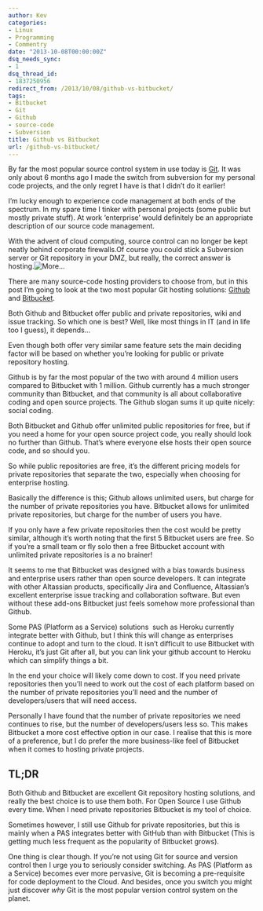 ```yaml
---
author: Kev
categories:
- Linux
- Programming
- Commentry
date: "2013-10-08T00:00:00Z"
dsq_needs_sync:
- 1
dsq_thread_id:
- 1837250956
redirect_from: /2013/10/08/github-vs-bitbucket/
tags:
- Bitbucket
- Git
- Github
- source-code
- Subversion
title: Github vs Bitbucket
url: /github-vs-bitbucket/
---
```

By far the most popular source control system in use today is <a title="git-scm website" href="http://git-scm.com/" target="_blank">Git</a>. It was only about 6 months ago I made the switch from subversion for my personal code projects, and the only regret I have is that I didn&#8217;t do it earlier!

I&#8217;m lucky enough to experience code management at both ends of the spectrum. In my spare time I tinker with personal projects (some public but mostly private stuff). At work &#8216;enterprise&#8217; would definitely be an appropriate description of our source code management.

With the advent of cloud computing, source control can no longer be kept neatly behind corporate firewalls.Of course you could stick a Subversion server or Git repository in your DMZ, but really, the correct answer is hosting.![][1]

There are many source-code hosting providers to choose from, but in this post I&#8217;m going to look at the two most popular Git hosting solutions: <a title="githubs website" href="http://github.com/" target="_blank">Github</a> and <a title="bitbucket website" href="http://bitbucket.org" target="_blank">Bitbucket</a>.<!--more-->

Both Github and Bitbucket offer public and private repositories, wiki and issue tracking. So which one is best? Well, like most things in IT (and in life too I guess), it depends&#8230;

Even though both offer very similar same feature sets the main deciding factor will be based on whether you&#8217;re looking for public or private repository hosting.

Github is by far the most popular of the two with around 4 million users compared to Bitbucket with 1 million. Github currently has a much stronger community than Bitbucket, and that community is all about collaborative coding and open source projects. The Github slogan sums it up quite nicely: social coding.

Both Bitbucket and Github offer unlimited public repositories for free, but if you need a home for your open source project code, you really should look no further than Github. That&#8217;s where everyone else hosts their open source code, and so should you.

So while public repositories are free, it&#8217;s the different pricing models for private repositories that separate the two, especially when choosing for enterprise hosting.

Basically the difference is this; Github allows unlimited users, but charge for the number of private repositories you have. Bitbucket allows for unlimited private repositories, but charge for the number of users you have.

If you only have a few private repositories then the cost would be pretty similar, although it&#8217;s worth noting that the first 5 Bitbucket users are free. So if you&#8217;re a small team or fly solo then a free Bitbucket account with unlimited private repositories is a no brainer!

It seems to me that Bitbucket was designed with a bias towards business and enterprise users rather than open source developers. It can integrate with other Altassian products, specifically Jira and Confluence, Altassian&#8217;s excellent enterprise issue tracking and collaboration software. But even without these add-ons Bitbucket just feels somehow more professional than Github.

Some PAS (Platform as a Service) solutions  such as Heroku currently integrate better with Github, but I think this will change as enterprises continue to adopt and turn to the cloud. It isn&#8217;t difficult to use Bitbucket with Heroku, it&#8217;s just Git after all, but you can link your github account to Heroku which can simplify things a bit.

In the end your choice will likely come down to cost. If you need private repositories then you&#8217;ll need to work out the cost of each platform based on the number of private repositories you&#8217;ll need and the number of developers/users that will need access.

Personally I have found that the number of private repositories we need continues to rise, but the number of developers/users less so. This makes Bitbucket a more cost effective option in our case. I realise that this is more of a preference, but I do prefer the more business-like feel of Bitbucket when it comes to hosting private projects.

## TL;DR

Both Github and Bitbucket are excellent Git repository hosting solutions, and really the best choice is to use them both. For Open Source I use Github every time. When I need private repositories Bitbucket is my tool of choice.

Sometimes however, I still use Github for private repositories, but this is mainly when a PAS integrates better with GitHub than with Bitbucket (This is getting much less frequent as the popularity of Bitbucket grows).

One thing is clear though. If you&#8217;re not using Git for source and version control then I urge you to seriously consider switching. As PAS (Platform as a Service) becomes ever more pervasive, Git is becoming a pre-requisite for code deployment to the Cloud. And besides, once you switch you might just discover *why* Git is the most popular version control system on the planet.

 [1]: http://www.kevssite.com/wp-includes/js/tinymce/plugins/wordpress/img/trans.gif "More..."